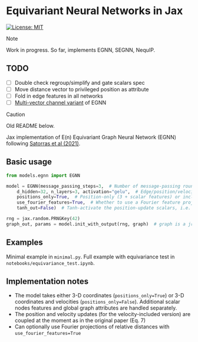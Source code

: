 # Equivariant Neural Networks in Jax

[![License: MIT](https://img.shields.io/badge/License-MIT-red.svg)](https://opensource.org/licenses/MIT)

> [!NOTE]  
> Work in progress. So far, implements EGNN, SEGNN, NequIP.

## TODO

- [ ] Double check regroup/simplify and gate scalars spec
- [ ] Move distance vector to privileged position as attribute
- [ ] Fold in edge features in all networks
- [ ] [Multi-vector channel variant](https://github.com/smsharma/egnn-jax/issues/1) of EGNN

> [!CAUTION]  
> Old README below.

Jax implementation of E(n) Equivariant Graph Neural Network (EGNN) following [Satorras et al (2021)](https://arxiv.org/abs/2102.09844).

## Basic usage

```py
from models.egnn import EGNN

model = EGNN(message_passing_steps=3,  # Number of message-passing rounds
    d_hidden=32, n_layers=3, activation="gelu",  # Edge/position/velocity/scalar-update MLP attributes 
    positions_only=True,  # Position-only (3 + scalar features) or including velocities (3 + 3 + scalar features) 
    use_fourier_features=True,  # Whether to use a Fourier feature projection of input relative coordinates
    tanh_out=False)  # Tanh-activate the position-update scalars, i.e. (x_i - x_j) * Tanh(scalars) which sometimes helps with stability

rng = jax.random.PRNGKey(42)
graph_out, params = model.init_with_output(rng, graph)  # graph is a jraph.GraphsTuple 
```
## Examples

Minimal example in `minimal.py`. Full example with equivariance test in `notebooks/equivariance_test.ipynb`.

## Implementation notes

- The model takes either 3-D coordinates (`positions_only=True`) or 3-D coordinates and velocities (`positions_only=False`). Additional scalar nodes features and global graph attributes are handled separately.
- The position and velocity updates (for the velocity-included version) are coupled at the moment as in the original paper (Eq. 7)
- Can optionally use Fourier projections of relative distances with `use_fourier_features=True`